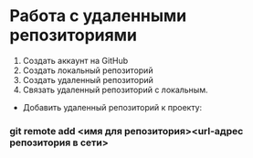 # Работа с удаленными репозиториями
1. Создать аккаунт на GitHub
2. Создать локальный репозиторий
3. Создать удаленный репозиторий
4. Связать удаленный репозиторий с локальным.
* Добавить удаленный репозиторий к проекту:

### git remote add <имя для репозитория><url-адрес репозитория в сети>

